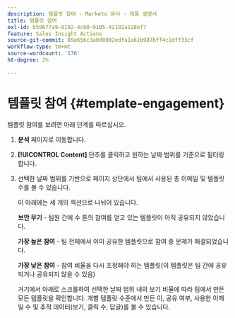 ```yaml
---
description: 템플릿 참여 - Marketo 문서 - 제품 설명서
title: 템플릿 참여
exl-id: b59677a9-8192-4c80-9105-42192a128ef7
feature: Sales Insight Actions
source-git-commit: 09a656c3a0d0002edfa1a61b987bff4c1dff33cf
workflow-type: tm+mt
source-wordcount: '176'
ht-degree: 2%

---
```


# 템플릿 참여 {#template-engagement}

템플릿 참여를 보려면 아래 단계를 따르십시오.

1. **분석** 페이지로 이동합니다.

1. **[!UICONTROL Content]** 단추를 클릭하고 원하는 날짜 범위를 기준으로 필터링합니다.

1. 선택한 날짜 범위를 기반으로 페이지 상단에서 팀에서 사용된 총 이메일 및 템플릿 수를 볼 수 있습니다.

   이 아래에는 세 개의 섹션으로 나뉘어 있습니다.

   **보안 무기** - 팀원 간에 수 톤의 참여를 얻고 있는 템플릿이 아직 공유되지 않았습니다.

   **가장 높은 참여** - 팀 전체에서 이미 공유한 템플릿으로 참여 중 문제가 해결되었습니다.

   **가장 낮은 참여** - 참여 비율을 다시 조정해야 하는 템플릿(이 템플릿은 팀 간에 공유되거나 공유되지 않을 수 있음)

   거기에서 아래로 스크롤하여 선택한 날짜 범위 내의 보기 비율에 따라 팀에서 만든 모든 템플릿을 확인합니다. 개별 템플릿 수준에서 만든 이, 공유 여부, 사용한 이메일 수 및 추적 데이터(보기, 클릭 수, 답글)를 볼 수 있습니다.
